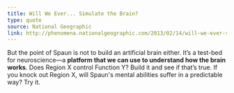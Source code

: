 ```yaml
---
title: Will We Ever... Simulate the Brain?
type: quote
source: National Geographic
link: http://phenomena.nationalgeographic.com/2013/02/14/will-we-ever-simulate-the-brain/
---
```

But the point of Spaun is not to build an artificial brain either. It’s a test-bed for neuroscience—a **platform that we can use to understand how the brain works**. Does Region X control Function Y? Build it and see if that’s true. If you knock out Region X, will Spaun's mental abilities suffer in a predictable way? Try it.

